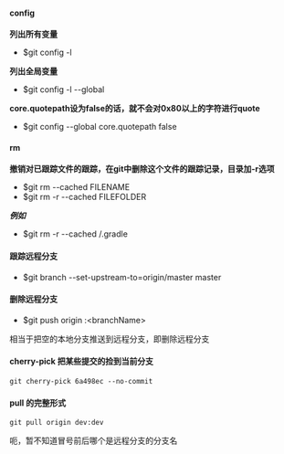 #### config
**列出所有变量**
 - $git config -l

**列出全局变量**
 - $git config -l --global

**core.quotepath设为false的话，就不会对0x80以上的字符进行quote**
 - $git config --global core.quotepath false

#### rm

**撤销对已跟踪文件的跟踪，在git中删除这个文件的跟踪记录，目录加-r选项**
 - $git rm --cached FILENAME
 - $git rm -r --cached FILEFOLDER
 
 ***例如***
 - $git rm -r --cached /.gradle

#### 跟踪远程分支

 - $git branch --set-upstream-to=origin/master master

#### 删除远程分支

 - $git push origin :\<branchName\>

相当于把空的本地分支推送到远程分支，即删除远程分支

#### cherry-pick 把某些提交的捡到当前分支

```git cherry-pick 6a498ec --no-commit```

#### pull 的完整形式
```
git pull origin dev:dev
```

呃，暂不知道冒号前后哪个是远程分支的分支名
